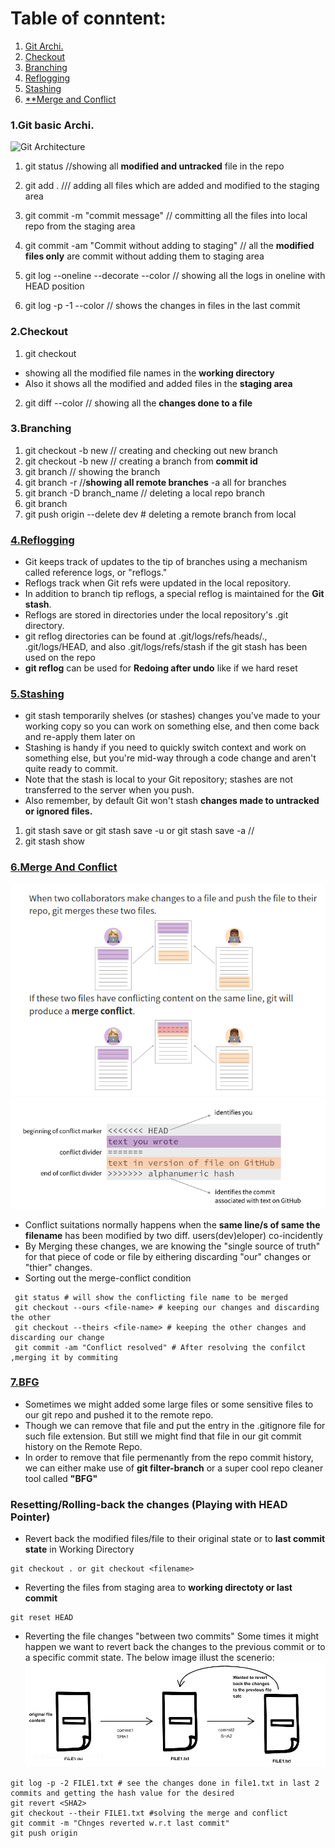 Table of conntent:
===================
1. [Git Archi.](#1git-basic-Archi.)
2. [Checkout](#2Checkout)
3. [Branching](#3branching)
4. [Reflogging](#4Reflogging)
5. [Stashing](#5Stashing)
6. [\*\*Merge and Conflict](#6Merge-And-Conflict)

### 1.Git basic Archi.

![Git Architecture](https://d1jnx9ba8s6j9r.cloudfront.net/blog/wp-content/uploads/2016/11/Git-Architechture-Git-Tutorial-Edureka-2-768x720.png)
1. git status //showing all **modified and untracked** file in the repo

2. git add . /// adding all files which are added and modified to the staging area

3. git commit -m "commit message"  // committing all the files into local repo from the staging area

4. git commit -am "Commit without adding to staging" // all the **modified files only** are commit without adding them to staging area

5. git log --oneline --decorate --color // showing all the logs in oneline with HEAD position 

6. git log -p -1 --color  	// shows the changes in files in the last commit

### 2.Checkout 

1. git checkout

* showing all the modified file names in the **working directory**
* Also it shows all the modified and added files in the **staging area** 

2. git diff --color <filename>   // showing all the **changes done to a file**


### 3.Branching

1. git checkout -b new // creating and checking out new branch
2. git checkout -b new <sha-id> // creating a branch from **commit id**
3. git branch 			// showing the branch
4. git branch -r 		//**showing all remote branches** -a all for branches
5. git branch -D branch_name // deleting a local repo branch
6. git branch 
7. git push origin --delete dev # deleting a remote branch from local 

### [4.Reflogging](https://www.atlassian.com/git/tutorials/rewriting-history/git-reflog)

* Git keeps track of updates to the tip of branches using a mechanism called reference logs, or "reflogs."
* Reflogs track when Git refs were updated in the local repository. 
* In addition to branch tip reflogs, a special reflog is maintained for the **Git stash**.
* Reflogs are stored in directories under the local repository's .git directory.
* git reflog directories can be found at .git/logs/refs/heads/., .git/logs/HEAD, and also .git/logs/refs/stash if the git stash has been used on the repo
* **git reflog** can be used for **Redoing after undo** like if we hard reset 

### [5.Stashing](https://www.atlassian.com/git/tutorials/saving-changes/git-stash#stashing-your-work)

* git stash temporarily shelves (or stashes) changes you've made to your working copy so you can work on something else, and then come back and re-apply them later on
* Stashing is handy if you need to quickly switch context and work on something else, 
  but you're mid-way through a code change and aren't quite ready to commit.
* Note that the stash is local to your Git repository; stashes are not transferred to the server when you push.
* Also remember, by default Git won't stash **changes made to untracked or ignored files.**

1. git stash save or git stash save -u or git stash save -a //
2. git stash show

### [6.Merge And Conflict](https://www.git-tower.com/learn/git/faq/solve-merge-conflicts)

![Merge-conflict](merge-conflict.png)
![Merge-conflict-2](merge-conflict-2.png)
* Conflict suitations normally happens when the **same line/s of same the filename** has been modified by two diff. users(dev)eloper) co-incidently
* By Merging these changes, we are knowing the "single source of truth" for that piece of code or file by eithering discarding "our" changes or "thier" changes.
* Sorting out the merge-conflict condition
```
 git status # will show the conflicting file name to be merged 
 git checkout --ours <file-name> # keeping our changes and discarding the other 
 git checkout --theirs <file-name> # keeping the other changes and discarding our change 
 git commit -am "Conflict resolved" # After resolving the confilct ,merging it by commiting
```
### [7.BFG](https://github.com/IBM/BluePic/wiki/Using-BFG-Repo-Cleaner-tool-to-remove-sensitive-files-from-your-git-repo)

* Sometimes we might added some large files or some sensitive files to our git repo and pushed it to the remote repo.
* Though we can remove that file and put the entry in the .gitignore file for such file extension. But still we might find that file in our git commit history on the Remote Repo. 
* In order to remove that file permenantly from the repo commit history, we can either make use of 
**git filter-branch** or a super cool repo cleaner tool called **"BFG"** 

### Resetting/Rolling-back the changes (Playing with HEAD Pointer)

* Revert back the modified files/file to their original state or to **last commit state** in Working Directory 
```
git checkout . or git checkout <filename>
```
* Reverting the files from staging area to **working directoty or last commit**
```
git reset HEAD 
```

* Reverting the file changes "between two commits"
Some times it might happen we want to revert back the changes to the previous commit or to a specific commit state.
The below image illust the scenerio:  
![Revert](revert.png)

```
git log -p -2 FILE1.txt # see the changes done in file1.txt in last 2 commits and getting the hash value for the desired
git revert <SHA2>
git checkout --their FILE1.txt #solving the merge and conflict
git commit -m "Chnges reverted w.r.t last commit"
git push origin 
```











